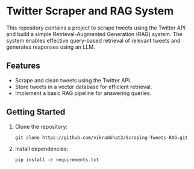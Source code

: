
# Twitter Scraper and RAG System

This repository contains a project to scrape tweets using the Twitter API and build a simple Retrieval-Augmented Generation (RAG) system. The system enables effective query-based retrieval of relevant tweets and generates responses using an LLM.

## Features
- Scrape and clean tweets using the Twitter API.
- Store tweets in a vector database for efficient retrieval.
- Implement a basic RAG pipeline for answering queries.

## Getting Started
1. Clone the repository:
   ```
   git clone https://github.com/vikrambhat2/Scraping-Tweets-RAG.git
   ```
2. Install dependencies:
   ```
   pip install -r requirements.txt
   ```

